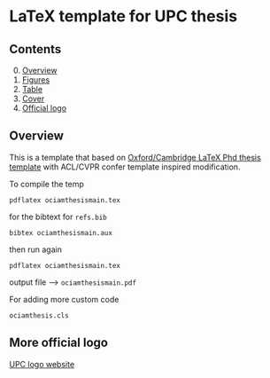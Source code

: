 # LaTeX template for UPC thesis 



##  Contents
0. [Overview](#Overview)
3. [Figures](https://github.com/sabirdvd/LaTeX-template-for-UPC-thesis-/tree/main/Figure)
4. [Table](https://github.com/sabirdvd/LaTeX-template-for-UPC-thesis-/tree/main/Table)
5. [Cover](https://github.com/sabirdvd/LaTeX-template-for-UPC-thesis-/tree/main/Cover)
6. [Official logo](https://github.com/sabirdvd/LaTeX-template-for-UPC-thesis-/blob/main/README.md#more-official-logo)


## Overview 
This is a template that based on [Oxford/Cambridge LaTeX Phd thesis template](https://github.com/mcmanigle/OxThesis) with ACL/CVPR confer template inspired modification.

To compile the temp 
```
pdflatex ociamthesismain.tex 
```
for the bibtext for ```refs.bib```

```
bibtex ociamthesismain.aux
``` 
then run again 

```
pdflatex ociamthesismain.tex 
```

output file  --> ``ociamthesismain.pdf``


For adding more custom code 

```
ociamthesis.cls
```

## More official logo  
[UPC logo website](https://www.upc.edu/comunicacio/ca/identitat/principis-de-la-normativa-grafica)
